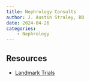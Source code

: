 ```yaml
---
title: Nephrology Consults
author: J. Austin Straley, DO
date: 2024-04-26
categories: 
    - Nephrology
---
```

## Resources
* [Landmark Trials][1]

[1]: https://lmtrials.com/nephrology-trials/